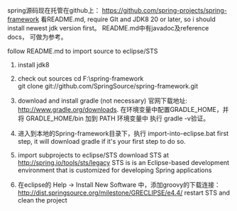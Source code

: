 spring源码现在托管在github上： https://github.com/spring-projects/spring-framework
看README.md, require GIt and JDK8 20 or later, so i should install newest jdk version first。
README.md中有javadoc及reference docs， 可做为参考。

follow README.md to import source to eclipse/STS

1. install jdk8

2. check out sources
  cd F:\spring-framework    
  git clone git://github.com/SpringSource/spring-framework.git
3. download and install gradle     (not necessary)
  官网下载地址: http://www.gradle.org/downloads. 
  在环境变量中配置GRADLE_HOME，并将 GRADLE_HOME/bin 加到 PATH 环境变量中
  执行 gradle -v验证。
4. 进入到本地的Spring-framework目录下，执行 import-into-eclipse.bat
   first step, it will download gradle if it's your first step to do so. 
5. import subprojects to eclipse/STS
 download STS at http://spring.io/tools/sts/legacy
 STS is is an Eclipse-based development environment that is customized for developing Spring applications
6. 在eclipse的 Help -> Install New Software 中，添加groovy的下载连接：
http://dist.springsource.org/milestone/GRECLIPSE/e4.4/
restart STS and clean the project


